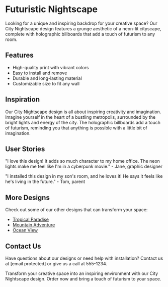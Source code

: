 <!--font:Great Vibes-->

# Futuristic Nightscape

Looking for a unique and inspiring backdrop for your creative space? Our City Nightscape design features a grunge aesthetic of a neon-lit cityscape, complete with holographic billboards that add a touch of futurism to any room.

## Features

- High-quality print with vibrant colors
- Easy to install and remove
- Durable and long-lasting material
- Customizable size to fit any wall

## Inspiration

Our City Nightscape design is all about inspiring creativity and imagination. Imagine yourself in the heart of a bustling metropolis, surrounded by the bright lights and energy of the city. The holographic billboards add a touch of futurism, reminding you that anything is possible with a little bit of imagination.

## User Stories

"I love this design! It adds so much character to my home office. The neon lights make me feel like I'm in a cyberpunk movie." - Jane, graphic designer

"I installed this design in my son's room, and he loves it! He says it feels like he's living in the future." - Tom, parent

## More Designs

Check out some of our other designs that can transform your space:

- [Tropical Paradise](#)
- [Mountain Adventure](#)
- [Ocean View](#)

## Contact Us

Have questions about our designs or need help with installation? Contact us at [email protected] or give us a call at 555-1234.

Transform your creative space into an inspiring environment with our City Nightscape design. Order now and bring a touch of futurism to your space.

<!--

Write me content for website with wallpaper which alt text is:

"An urban-inspired wallpaper with a grunge aesthetic, featuring a neon-lit cityscape with futuristic elements such as holographic billboards."

The name/title of the page should not be 1:1 copy of the alt text but rather a real content of the website which is using this wallpaper.

- Use markdown format 
- Start with heading
- Heading should be short and concise
- The content should look like a real website 
- The website should not be about the wallpaper, wallpaper is just a related background
- Heading should be contain work "wallpaper" or "background"
- Include real sections like references, contact, user stories, etc. use things relevant to the page purpose.
- Feel free to use structure like headings, bullets, numbering, blockquotes, paragraphs, horizontal lines, etc.
- You can use formatting like bold or _italic_
- You can include UTF-8 emojis
- Links should be only #hash anchors (and you can refer to the document itself)
- Do not include images


---


# Futuristic City Nightscape Wallpaper for Your Creative Space

Transform your workspace with our urban-inspired wallpaper featuring a grunge aesthetic of a neon-lit cityscape. This wallpaper is perfect for those who want to add a touch of futuristic elements such as holographic billboards to their creative space.

## Features

- High-quality print with vibrant colors
- Easy to install and remove
- Durable and long-lasting material
- Customizable size to fit any wall

## Inspiration

Our wallpaper is designed to inspire creativity and imagination. Imagine yourself in a bustling metropolis, surrounded by the bright lights and energy of the city. The holographic billboards add a touch of futurism, reminding you that anything is possible with a little bit of imagination.

## User Stories

"I love this wallpaper! It adds so much character to my home office. The neon lights make me feel like I'm in a cyberpunk movie." - Jane, graphic designer

"I installed this wallpaper in my son's room, and he loves it! He says it feels like he's living in the future." - Tom, parent

## References

Check out some of our other wallpapers:

- [Tropical Paradise](#)
- [Mountain Adventure](#)
- [Ocean View](#)

## Contact Us

Have questions about our wallpaper or need help with installation? Contact us at [email protected] or give us a call at 555-1234.

Add a touch of futurism to your creative space with our city nightscape wallpaper. Order now and transform your workspace into an inspiring environment.


---


Heading should not include word "wallpaper". The website should not be about the wallpaper itself, wallpaper is just a related background, rewrite whole content.


---


# City Nightscape: A Futuristic Backdrop for Your Creative Space

Looking for a unique and inspiring backdrop for your creative space? Our City Nightscape design features a grunge aesthetic of a neon-lit cityscape, complete with holographic billboards that add a touch of futurism to any room.

## Features

- High-quality print with vibrant colors
- Easy to install and remove
- Durable and long-lasting material
- Customizable size to fit any wall

## Inspiration

Our City Nightscape design is all about inspiring creativity and imagination. Imagine yourself in the heart of a bustling metropolis, surrounded by the bright lights and energy of the city. The holographic billboards add a touch of futurism, reminding you that anything is possible with a little bit of imagination.

## User Stories

"I love this design! It adds so much character to my home office. The neon lights make me feel like I'm in a cyberpunk movie." - Jane, graphic designer

"I installed this design in my son's room, and he loves it! He says it feels like he's living in the future." - Tom, parent

## More Designs

Check out some of our other designs that can transform your space:

- [Tropical Paradise](#)
- [Mountain Adventure](#)
- [Ocean View](#)

## Contact Us

Have questions about our designs or need help with installation? Contact us at [email protected] or give us a call at 555-1234.

Transform your creative space into an inspiring environment with our City Nightscape design. Order now and bring a touch of futurism to your space.

-->
